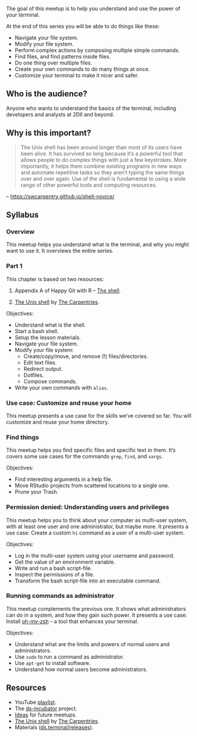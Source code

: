 
The goal of this meetup is to help you understand and use the power of
your terminal.

At the end of this series you will be able to do things like these:

-   Navigate your file system.
-   Modify your file system.
-   Perform complex actions by composing multiple simple commands.
-   Find files, and find patterns inside files.
-   Do one thing over multiple files.
-   Create your own commands to do many things at once.
-   Customize your terminal to make it nicer and safer.

## Who is the audience?

Anyone who wants to understand the basics of the terminal, including
developers and analysts at 2DII and beyond.

## Why is this important?

> The Unix shell has been around longer than most of its users have been
> alive. It has survived so long because it’s a powerful tool that
> allows people to do complex things with just a few keystrokes. More
> importantly, it helps them combine existing programs in new ways and
> automate repetitive tasks so they aren’t typing the same things over
> and over again. Use of the shell is fundamental to using a wide range
> of other powerful tools and computing resources.

– <https://swcarpentry.github.io/shell-novice/>

## Syllabus

### Overview

This meetup helps you understand what is the terminal, and why you might
want to use it. It overviews the entire series.

### Part 1

This chapter is based on two resources:

1.  Appendix A of Happy Git with R – [The
    shell](https://happygitwithr.com/shell.html).

2.  [The Unix shell](https://swcarpentry.github.io/shell-novice/) by
    [The Carpentries](https://carpentries.org/).

Objectives:

-   Understand what is the shell.
-   Start a bash shell.
-   Setup the lesson materials.
-   Navigate your file system.
-   Modify your file system:
    -   Create/copy/move, and remove (!) files/directories.
    -   Edit text files.
    -   Redirect output.
    -   Dotfiles.
    -   Compose commands.
-   Write your own commands with `alias`.

### Use case: Customize and reuse your home

This meetup presents a use case for the skills we’ve covered so far. You
will customize and reuse your home directory.

### Find things

This meetup helps you find specific files and specific text in them.
It’s covers some use cases for the commands `grep`, `find`, and `xargs`.

Objectives:

-   Find interesting arguments in a help file.
-   Move RStudio projects from scattered locations to a single one.
-   Prune your Trash.

### Permission denied: Understanding users and privileges

This meetup helps you to think about your computer as multi-user system,
with at least one user and one administrator, but maybe more. It
presents a use case: Create a custom `hi` command as a user of a
multi-user system.

Objectives:

-   Log in the multi-user system using your username and password.
-   Get the value of an environment variable.
-   Write and run a bash script-file.
-   Inspect the permissions of a file.
-   Transform the bash script-file into an executable command.

### Running commands as administrator

This meetup complements the previous one. It shows what administrators
can do in a system, and how they gain such power. It presents a use
case: Install [oh-my-zsh](https://ohmyz.sh/) – a tool that enhances your
terminal.

Objectives:

-   Understand what are the limits and powers of normal users and
    administrators.
-   Use `sudo` to run a command as administrator.
-   Use `apt-get` to install software.
-   Understand how normal users become administrators.

## Resources

-   YouTube [playlist](https://bit.ly/ds-incubator-videos).
-   The
    [ds-incubator](https://github.com/2DegreesInvesting/ds-incubator#ds-incubator)
    project.
-   [Ideas](https://bit.ly/dsi-ideas) for future meetups.
-   [The Unix shell](https://swcarpentry.github.io/shell-novice/) by
    [The Carpentries](https://carpentries.org/).
-   Materials
    ([ds.terminal/releases](https://github.com/2DegreesInvesting/ds.terminal/releases)).
